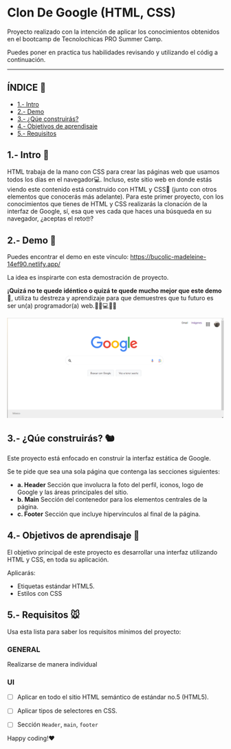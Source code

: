 # Clon De Google (HTML, CSS)
Proyecto realizado con la intención de aplicar los conocimientos obtenidos en el bootcamp de Tecnolochicas PRO Summer Camp.

Puedes poner en practica tus habilidades revisando y utilizando el códig a continuación.

****

## ÍNDICE 🐾

* [1.- Intro](https://github.com/AngelesIB/clon-de-google/edit/main/README.md#1--intro-)
* [2.- Demo](https://github.com/AngelesIB/clon-de-google/edit/main/README.md#2--demo-)
* [3.- ¿Qúe construirás?](https://github.com/AngelesIB/clon-de-google/edit/main/README.md#3--qúe-construirás-%EF%B8%8F)
* [4.- Objetivos de aprendisaje](https://github.com/AngelesIB/clon-de-google/edit/main/README.md#4--objetivos-de-aprendisaje-)
* [5.- Requisitos](https://github.com/AngelesIB/clon-de-google/edit/main/README.md#5--requisitos-)

## 1.- Intro 🐻

HTML trabaja de la mano con CSS para crear las páginas web que usamos todos los días en el navegador💻. Incluso, este sitio web en donde estás viendo este contenido está construido con HTML y CSS🤯 (junto con otros elementos que conocerás más adelante). Para este primer proyecto, con los conocimientos que tienes de HTML y CSS realizarás la clonación de la interfaz de Google, sí, esa que ves cada que haces una búsqueda en su navegador, ¿aceptas el reto🤓?

## 2.- Demo 🐰

Puedes encontrar el demo en este vínculo: https://bucolic-madeleine-14ef90.netlify.app/

La idea es inspirarte con esta demostración de proyecto. 

**¡Quizá no te quede idéntico o quizá te quede mucho mejor que este demo🤩**, utiliza tu destreza y aprendizaje para que demuestres que tu futuro es ser un(a) programador(a) web.👩🏻💻👦🏻

![imagen]("./../images/clon-cap.png)


## 3.- ¿Qúe construirás? 🐿️

Este proyecto está enfocado en construir la interfaz estática de Google.

Se te pide que sea una sola página que contenga las secciones siguientes:
  - **a. Header**
    Sección que involucra la foto del perfil, iconos, logo de Google y las áreas principales del sitio.
  - **b. Main**
    Sección del contenedor para los elementos centrales de la página. 
  - **c. Footer**
    Sección que incluye hipervínculos al final de la página.


## 4.- Objetivos de aprendisaje 🐺

El objetivo principal de este proyecto es desarrollar una interfaz utilizando HTML y CSS, en toda su aplicación.

Aplicarás:

- Etiquetas estándar HTML5.
- Estilos con CSS


## 5.- Requisitos 🐭

Usa esta lista para saber los requisitos mínimos del proyecto:

### GENERAL

Realizarse de manera individual

### UI
- [ ] Aplicar en todo el sitio HTML semántico de estándar no.5 (HTML5).
- [ ] Aplicar tipos de selectores en CSS.
- [ ] Sección `Header`, `main`, `footer`


Happy coding!❤
